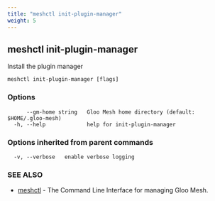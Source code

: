 ```yaml
---
title: "meshctl init-plugin-manager"
weight: 5
---
```

## meshctl init-plugin-manager

Install the plugin manager

```
meshctl init-plugin-manager [flags]
```

### Options

```
      --gm-home string   Gloo Mesh home directory (default: $HOME/.gloo-mesh)
  -h, --help             help for init-plugin-manager
```

### Options inherited from parent commands

```
  -v, --verbose   enable verbose logging
```

### SEE ALSO

* [meshctl](../meshctl)	 - The Command Line Interface for managing Gloo Mesh.


